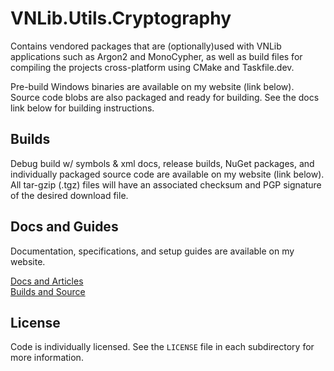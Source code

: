 # VNLib.Utils.Cryptography
Contains vendored packages that are (optionally)used with VNLib applications such as Argon2 and MonoCypher, as well as build files for compiling the projects cross-platform using CMake and Taskfile.dev. 

Pre-build Windows binaries are available on my website (link below).  
Source code blobs are also packaged and ready for building. See the docs link below for building instructions.

## Builds
Debug build w/ symbols & xml docs, release builds, NuGet packages, and individually packaged source code are available on my website (link below). All tar-gzip (.tgz) files will have an associated checksum and PGP signature of the desired download file.

## Docs and Guides
Documentation, specifications, and setup guides are available on my website.

[Docs and Articles](https://www.vaughnnugent.com/resources/software/articles?tags=docs,_vnlib.utils.cryptography)  
[Builds and Source](https://www.vaughnnugent.com/resources/software/modules/VNLib.Core)  

## License 
Code is individually licensed. See the `LICENSE` file in each subdirectory for more information. 
